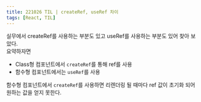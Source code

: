 ```yaml
---
title: 221026 TIL | createRef, useRef 차이
tags: [React, TIL]
---
```


실무에서 createRef를 사용하는 부분도 있고 useRef를 사용하는 부분도 있어 찾아 보았다.  
요약하자면  

- Class형 컴포넌트에서 `createRef`를 통해 ref를 사용
- 함수형 컴포넌트에서는 `useRef`를 사용

함수형 컴포넌트에서 `createRef`를 사용하면 리렌더링 될 때마다 ref 값이 초기화 되어 원하는 값을 얻지 못한다.
